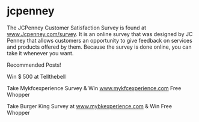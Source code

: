 # jcpenney
The JCPenney Customer Satisfaction Survey is found at www.Jcpenney.com/survey. It is an online survey that was designed by JC Penney that allows customers an opportunity to give feedback on services and products offered by them. Because the survey is done online, you can take it whenever you want.

Recommended Posts!

Win $ 500 at Tellthebell

Take Mykfcexperience Survey & Win www.mykfcexperience.com Free Whopper

Take Burger King Survey at www.mybkexperience.com & Win Free Whopper
